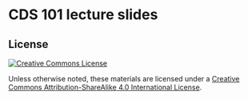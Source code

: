 CDS 101 lecture slides
======================

License
-------

[![Creative Commons License][cc-by-sa-4-img]][cc-by-sa-4]

Unless otherwise noted, these materials are licensed under a [Creative Commons Attribution-ShareAlike 4.0 International License][cc-by-sa-4].

[cc-by-sa-4]:     http://creativecommons.org/licenses/by-sa/4.0/
[cc-by-sa-4-img]: https://i.creativecommons.org/l/by-sa/4.0/88x31.png
